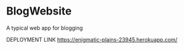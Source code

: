# BlogWebsite
A typical web app for blogging

DEPLOYMENT LINK     https://enigmatic-plains-23945.herokuapp.com/
